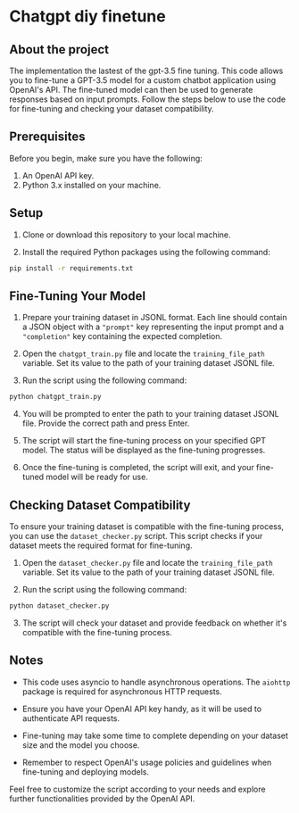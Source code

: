 # Chatgpt diy finetune
## About the project
The implementation the lastest of the gpt-3.5 fine tuning. This code allows you to fine-tune a GPT-3.5 model for a custom chatbot application using OpenAI's API. The fine-tuned model can then be used to generate responses based on input prompts. Follow the steps below to use the code for fine-tuning and checking your dataset compatibility.

## Prerequisites

Before you begin, make sure you have the following:

1. An OpenAI API key.
2. Python 3.x installed on your machine.

## Setup

1. Clone or download this repository to your local machine.

2. Install the required Python packages using the following command:
```sh
pip install -r requirements.txt
```


## Fine-Tuning Your Model

1. Prepare your training dataset in JSONL format. Each line should contain a JSON object with a `"prompt"` key representing the input prompt and a `"completion"` key containing the expected completion.

2. Open the `chatgpt_train.py` file and locate the `training_file_path` variable. Set its value to the path of your training dataset JSONL file.

3. Run the script using the following command:
```sh
python chatgpt_train.py
```

4. You will be prompted to enter the path to your training dataset JSONL file. Provide the correct path and press Enter.

5. The script will start the fine-tuning process on your specified GPT model. The status will be displayed as the fine-tuning progresses.

6. Once the fine-tuning is completed, the script will exit, and your fine-tuned model will be ready for use.

## Checking Dataset Compatibility

To ensure your training dataset is compatible with the fine-tuning process, you can use the `dataset_checker.py` script. This script checks if your dataset meets the required format for fine-tuning.

1. Open the `dataset_checker.py` file and locate the `training_file_path` variable. Set its value to the path of your training dataset JSONL file.

2. Run the script using the following command:
```sh
python dataset_checker.py
```


3. The script will check your dataset and provide feedback on whether it's compatible with the fine-tuning process.

## Notes

- This code uses asyncio to handle asynchronous operations. The `aiohttp` package is required for asynchronous HTTP requests.

- Ensure you have your OpenAI API key handy, as it will be used to authenticate API requests.

- Fine-tuning may take some time to complete depending on your dataset size and the model you choose.

- Remember to respect OpenAI's usage policies and guidelines when fine-tuning and deploying models.


Feel free to customize the script according to your needs and explore further functionalities provided by the OpenAI API.




